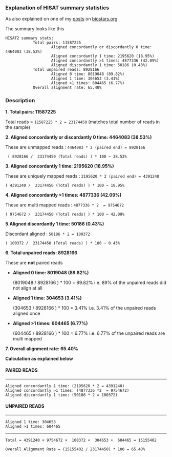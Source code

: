 ### Explanation of HISAT summary statistics 

As also explained on one of my [posts](https://www.biostars.org/p/313264/#313355
) on [biostars.org](www.biostars.org)

The summary looks like this

```
HISAT2 summary stats:
            Total pairs: 11587225
                    Aligned concordantly or discordantly 0 time: 4464083 (38.53%)
                    Aligned concordantly 1 time: 2195620 (18.95%)
                    Aligned concordantly >1 times: 4877336 (42.09%)
                    Aligned discordantly 1 time: 50186 (0.43%)
            Total unpaired reads: 8928166
                    Aligned 0 time: 8019048 (89.82%)
                    Aligned 1 time: 304653 (3.41%)
                    Aligned >1 times: 604465 (6.77%)
            Overall alignment rate: 65.40%

```

### Description


**1. Total pairs: 11587225** 

Total reads = `11587225 * 2 = 23174450` (matches total number of reads in the sample)


**2. Aligned concordantly or discordantly 0 time: 4464083 (38.53%)**

These are unmapped reads :  `4464083 * 2 (paired end) = 8928166`

  

     ( 8928166 /  23174450 (Total reads) ) * 100 ~ 38.53%

**3. Aligned concordantly 1 time: 2195620 (18.95%)**

These are uniquely mapped reads : `2195620 * 2 (paired end) = 4391240`

   

    ( 4391240 /  23174450 (Total reads) ) * 100 ~ 18.95%

**4. Aligned concordantly >1 times: 4877336 (42.09%)**

These are multi mapped reads : `4877336 * 2  = 9754672`

    ( 9754672 /  23174450 (Total reads) ) * 100 ~ 42.09%

**5.Aligned discordantly 1 time: 50186 (0.43%)**

Discordant aligned : `50186 * 2 = 100372`

    ( 100372 /  23174450 (Total reads) ) * 100 ~ 0.43%

**6. Total unpaired reads: 8928166**

These are **not** paired reads

 - **Aligned 0 time: 8019048 (89.82%)**

    (8019048 / 8928166 ) * 100 = 89.82%  i.e. 89% of the unpaired reads did not align at all

 - **Aligned 1 time: 304653 (3.41%)** 

    (304653 / 8928166 ) * 100 = 3.41%  i.e. 3.41% of the unpaired reads aligned once

 - **Aligned >1 times: 604465 (6.77%)**

    (604465 / 8928166 ) * 100 = 6.77%  i.e. 6.77% of the unpaired reads are multi mapped

**7. Overall alignment rate: 65.40%**

**Calculation as explained below**

#### PAIRED READS
---------------------

    Aligned concordantly 1 time: (2195620 * 2 = 4391240)
    Aligned concordantly >1 times: (4877336 *2  = 9754672)
    Aligned discordantly 1 time: (50186 * 2 = 100372)

#### UNPAIRED READS
-------------------------

    Aligned 1 time: 304653 
    Aligned >1 times: 604465


----------


    Total = 4391240 + 9754672 +  100372 +  304653 +  604465 = 15155402
    
    Overall Alignment Rate = (15155402 / 23174450) * 100 = 65.40%
